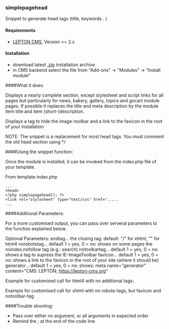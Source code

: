 ### simplepagehead

Snippet to generate head tags (title, keywords.. )

#### Requirements

* [LEPTON CMS][1], Version >= 2.x

#### Installation

* download latest [.zip][2] installation archive
* in CMS backend select the file from "Add-ons" -> "Modules" -> "Install module"

####What it does:

Displays a nearly complete <head> section, except stylesheet and script links
for all pages but particularly for news, bakery, gallery, topics and gocart module pages.
If possible it replaces the title and meta description by the module item title and item (short-)description. 

Displays a tag to hide the image-toolbar and a link to the favicon in the root of your installation

NOTE: The snippet is a replacement for most head tags.
You must comment the old head section using <!-- ... --> */

####Using the snippet function:

Once the module is installed, it can be invoked from the index.php file of your template.

From template index.php
```
...
<head>
<?php simplepagehead(); ?>
<link rel="stylesheet" type="text/css" href=".....
...
```
####Additional Parameters:

For a more customised output, you can pass over serveral parameters to the function explained below.

<?php simplepagehead(endtag, norobotstag, notoolbartag, favicon, generator); ?>

Optional Parameters:
  endtag...          the closing tag: default: "/" for xhtml, "" for html4
  norobotstag...     default 1 = yes, 0 = no: shows on some pages the noindex,nofollow tag (e.g.: search)
  notoolbartag...    default 1 = yes, 0 = no: shows a tag to supress the IE-ImageToolbar
  favicon...         default 1 = yes, 0 = no: shows a link to the favicon in the root of your site (where it should be)
  generator...		 default 1 = yes, 0 = no: shows: meta name="generator" content="CMS: LEPTON; https://lepton-cms.org"
 

Example for customised call for html4 with no additional tags:
  <?php simplepagehead('', 0, 0, 0); ?>

Example for customised call for xhtml with no robots-tags, but favicon and notoolbar-tag
  <?php simplepagehead('/', 0, 1, 1); ?>

  ####Trouble shooting:
  
 - Pass over either no argument, or all arguments in expected order
 - Remind the ; at the end of the code line  
  
  

[1]: http://lepton-cms.org "LEPTON CMS"
[2]: http://www.lepton-cms.com/lepador/snippets/simplepagehead.php
